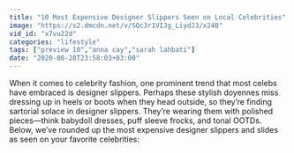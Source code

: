 ```yaml
---
title: "10 Most Expensive Designer Slippers Seen on Local Celebrities"
image: "https://s2.dmcdn.net/v/SQc3r1VIJg_LiydJ3/x240"
vid_id: "x7vu22d"
categories: "lifestyle"
tags: ["preview 10","anna cay","sarah lahbati"]
date: "2020-08-28T23:58:03+03:00"
---
```

When it comes to celebrity fashion, one prominent trend that most celebs have embraced is designer slippers. Perhaps these stylish doyennes miss dressing up in heels or boots when they head outside, so they’re finding sartorial solace in designer slippers. They’re wearing them with polished pieces—think babydoll dresses, puff sleeve frocks, and tonal OOTDs.   <br>Below, we’ve rounded up the most expensive designer slippers and slides as seen on your favorite celebrities:
